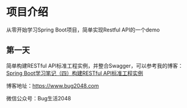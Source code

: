 # 项目介绍

从零开始学习Spring Boot项目，简单实现Restful API的一个demo

## 第一天

简单构建RESTful API标准工程实例，并整合Swagger，可以参考我的博客：[Spring Boot学习笔记（四）构建RESTful API标准工程实例
](https://www.bug2048.com/spring-boot-study4/)

博客地址：https://www.bug2048.com

微信公众号：Bug生活2048